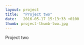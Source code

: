 ```yaml
---
layout: project
title:  "Project two"
date:   2016-05-17 15:13:33 +0100
thumb: project-thumb-two.jpg
---
```

Project two
